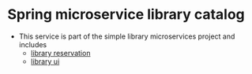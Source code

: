 # Spring microservice library catalog

* This service is part of the simple library microservices project and includes
  * [library reservation](https://github.com/maurofokker/spring-microservices-library-reservation)
  * [library ui](https://github.com/maurofokker/spring-microservices-library-ui)
